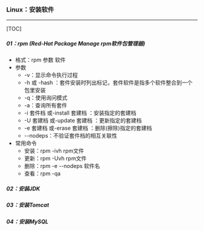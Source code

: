 ### Linux：安装软件

------

[TOC]

##### 01：rpm (Red-Hat Package Manage rpm软件包管理器)

- 格式：rpm 参数 软件
- 参数
  - -v：显示命令执行过程
  - -h 或 -hash ：套件安装时列出标记，套件软件是指多个软件整合到一个包里安装
  -  -q：使用询问模式
  - -a：查询所有套件
  - -i 套件档 或-install 套建档 ：安装指定的套建档 
  - -U 套建档 或-update 套建档 ：更新指定的套建档 
  - -e 套建档 或-erase 套建档 ：删除(擦除)指定的套建档
  - --nodeps：不验证套件档的相互关联性
- 常用命令 
  - 安装：rpm -ivh rpm文件
  - 更新：rpm -Uvh rpm文件 
  - 删除：rpm -e --nodeps 软件名 
  - 查看：rpm -qa

##### 02：安装JDK

##### 03：安装Tomcat

##### 04：安装MySQL